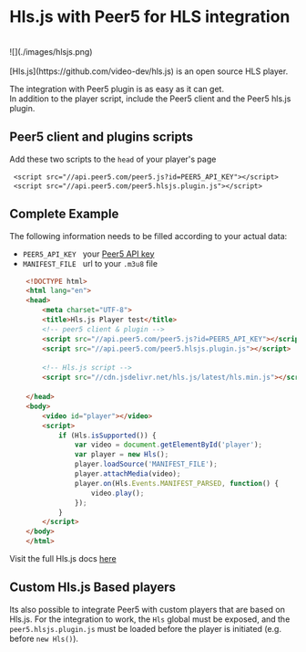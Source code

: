 # Hls.js with Peer5 for HLS integration

<br>
![](./images/hlsjs.png)
<br><br>
[Hls.js](https://github.com/video-dev/hls.js) is an open source HLS player.

The integration with Peer5 plugin is as easy as it can get.  
In addition to the player script, include the Peer5 client and the Peer5 hls.js plugin.
 
## Peer5 client and plugins scripts
Add these two scripts to the `head` of your player's page

     <script src="//api.peer5.com/peer5.js?id=PEER5_API_KEY"></script>
     <script src="//api.peer5.com/peer5.hlsjs.plugin.js"></script>
    
## Complete Example
 
The following information needs to be filled according to your actual data:
 
- `PEER5_API_KEY` &nbsp;&nbsp;your [Peer5 API key](https://app.peer5.com/integration)
- `MANIFEST_FILE` &nbsp;&nbsp;url to your `.m3u8` file
  
```html
    <!DOCTYPE html>
    <html lang="en">
    <head>
        <meta charset="UTF-8">
        <title>Hls.js Player test</title>
        <!-- peer5 client & plugin -->
        <script src="//api.peer5.com/peer5.js?id=PEER5_API_KEY"></script>
        <script src="//api.peer5.com/peer5.hlsjs.plugin.js"></script>
        
        <!-- Hls.js script -->
        <script src="//cdn.jsdelivr.net/hls.js/latest/hls.min.js"></script>
        
    </head>
    <body>
        <video id="player"></video>
        <script>
            if (Hls.isSupported()) {
                var video = document.getElementById('player');
                var player = new Hls();
                player.loadSource('MANIFEST_FILE');
                player.attachMedia(video);
                player.on(Hls.Events.MANIFEST_PARSED, function() {
                    video.play();
                });
            }
        </script>
    </body>
    </html>
```


Visit the full Hls.js docs [here](https://github.com/video-dev/hls.js/blob/master/doc/API.md)

## Custom Hls.js Based players

Its also possible to integrate Peer5 with custom players that are based on Hls.js.
For the integration to work, the `Hls` global must be exposed, and the `peer5.hlsjs.plugin.js` must be loaded before the player is initiated (e.g. before `new Hls()`).
